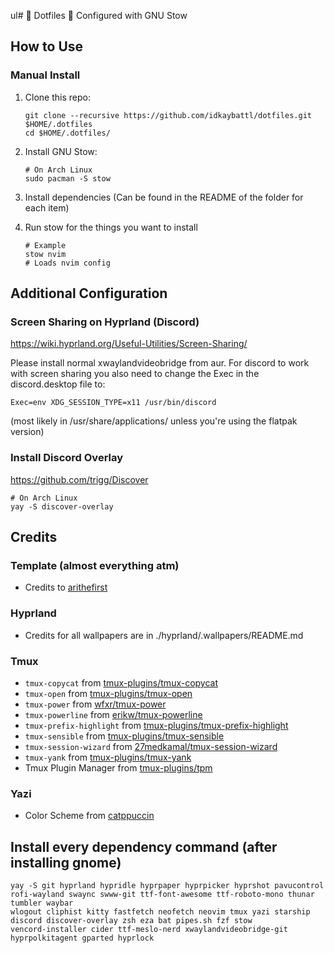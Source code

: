 ul# 🦄 Dotfiles 🦄
Configured with GNU Stow

## How to Use

### Manual Install
1. Clone this repo:

    ```shell
    git clone --recursive https://github.com/idkaybattl/dotfiles.git $HOME/.dotfiles
    cd $HOME/.dotfiles/
    ```
2. Install GNU Stow:

    ```shell
    # On Arch Linux
    sudo pacman -S stow
    ```
3. Install dependencies (Can be found in the README of the folder for each item)
   
4. Run stow for the things you want to install
   ```shell
   # Example
   stow nvim
   # Loads nvim config
   ```

## Additional Configuration

### Screen Sharing on Hyprland (Discord)

https://wiki.hyprland.org/Useful-Utilities/Screen-Sharing/

Please install normal xwaylandvideobridge from aur.
For discord to work with screen sharing you also need to change the Exec in the discord.desktop file to: 
```
Exec=env XDG_SESSION_TYPE=x11 /usr/bin/discord 
```
(most likely in /usr/share/applications/ unless you're using the flatpak version)


### Install Discord Overlay

https://github.com/trigg/Discover

```
# On Arch Linux
yay -S discover-overlay
```


## Credits

### Template (almost everything atm)
- Credits to [arithefirst](https://github.com/arithefirst)


### Hyprland
- Credits for all wallpapers are in ./hyprland/.wallpapers/README.md

### Tmux
- `tmux-copycat` from [tmux-plugins/tmux-copycat](https://github.com/tmux-plugins/tmux-copycat)
- `tmux-open` from [tmux-plugins/tmux-open](https://github.com/tmux-plugins/tmux-open)
- `tmux-power` from [wfxr/tmux-power](https://github.com/wfxr/tmux-power)
- `tmux-powerline` from [erikw/tmux-powerline](https://github.com/erikw/tmux-powerline)
- `tmux-prefix-highlight` from [tmux-plugins/tmux-prefix-highlight](https://github.com/tmux-plugins/tmux-prefix-highlight)
- `tmux-sensible` from [tmux-plugins/tmux-sensible](https://github.com/tmux-plugins/tmux-sensible)
- `tmux-session-wizard` from [27medkamal/tmux-session-wizard](https://github.com/27medkamal/tmux-session-wizard)
- `tmux-yank` from [tmux-plugins/tmux-yank](https://github.com/tmux-plugins/tmux-yank)
- Tmux Plugin Manager from [tmux-plugins/tpm](https://github.com/tmux-plugins/tpm)

### Yazi
- Color Scheme from [catppuccin](https://github.com/catppuccin/yazi)


## Install every dependency command (after installing gnome)
   ```shell
   yay -S git hyprland hypridle hyprpaper hyprpicker hyprshot pavucontrol rofi-wayland swaync swww-git ttf-font-awesome ttf-roboto-mono thunar tumbler waybar 
   wlogout cliphist kitty fastfetch neofetch neovim tmux yazi starship discord discover-overlay zsh eza bat pipes.sh fzf stow
   vencord-installer cider ttf-meslo-nerd xwaylandvideobridge-git hyprpolkitagent gparted hyprlock
   ```